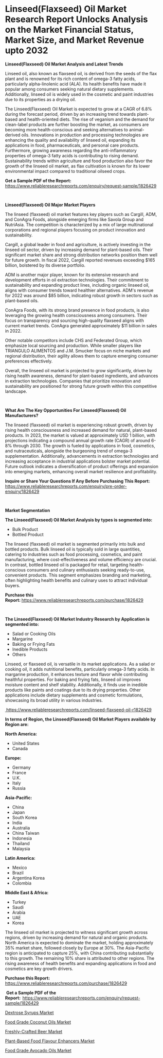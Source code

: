 <p><h1>Linseed(Flaxseed) Oil Market Research Report Unlocks Analysis on the Market Financial Status, Market Size, and Market Revenue upto 2032</h1></p><p><strong>Linseed(Flaxseed) Oil Market Analysis and Latest Trends</strong></p>
<p><p>Linseed oil, also known as flaxseed oil, is derived from the seeds of the flax plant and is renowned for its rich content of omega-3 fatty acids, particularly alpha-linolenic acid (ALA). Its health benefits have made it popular among consumers seeking natural dietary supplements. Additionally, linseed oil is widely used in the cosmetic and paint industries due to its properties as a drying oil.</p><p>The Linseed(Flaxseed) Oil Market is expected to grow at a CAGR of 6.8% during the forecast period, driven by an increasing trend towards plant-based and health-oriented diets. The rise of veganism and the demand for clean-label products are further boosting the market, as consumers are becoming more health-conscious and seeking alternatives to animal-derived oils. Innovations in production and processing technologies are enhancing the quality and availability of linseed oil, expanding its applications in food, pharmaceuticals, and personal care products. Furthermore, growing awareness regarding the anti-inflammatory properties of omega-3 fatty acids is contributing to rising demand. Sustainability trends within agriculture and food production also favor the growth of the linseed oil market, as flax cultivation is known for its lower environmental impact compared to traditional oilseed crops.</p></p>
<p><strong>Get a Sample PDF of the Report:&nbsp;</strong> <a href="https://www.reliableresearchreports.com/enquiry/request-sample/1826429?utm_campaign=7&utm_medium=2&utm_source=Github&utm_content=ia&utm_term=15022025&utm_id=linseedflaxseed-oil">https://www.reliableresearchreports.com/enquiry/request-sample/1826429</a></p>
<p>&nbsp;</p>
<p><strong>Linseed(Flaxseed) Oil Major Market Players</strong></p>
<p><p>The linseed (flaxseed) oil market features key players such as Cargill, ADM, and ConAgra Foods, alongside emerging firms like Savola Group and NutriAsia. The competition is characterized by a mix of large multinational corporations and regional players focusing on product innovation and sustainability.</p><p>Cargill, a global leader in food and agriculture, is actively investing in the linseed oil sector, driven by increasing demand for plant-based oils. Their significant market share and strong distribution networks position them well for future growth. In fiscal 2022, Cargill reported revenues exceeding $165 billion, bolstered by its diverse portfolio.</p><p>ADM is another major player, known for its extensive research and development efforts in oil extraction technologies. Their commitment to sustainability and expanding product lines, including organic linseed oil, aligns with consumer trends toward healthier alternatives. ADM's revenue for 2022 was around $85 billion, indicating robust growth in sectors such as plant-based oils.</p><p>ConAgra Foods, with its strong brand presence in food products, is also leveraging the growing health consciousness among consumers. Their focus on transparency and sourcing high-quality flaxseed aligns with current market trends. ConAgra generated approximately $11 billion in sales in 2022.</p><p>Other notable competitors include CHS and Federated Group, which emphasize local sourcing and production. While smaller players like TRIANGULO ALIMENTOS and J.M. Smucker focus on niche markets and regional distribution, their agility allows them to capture emerging consumer preferences effectively.</p><p>Overall, the linseed oil market is projected to grow significantly, driven by rising health awareness, demand for plant-based ingredients, and advances in extraction technologies. Companies that prioritize innovation and sustainability are positioned for strong future growth within this competitive landscape.</p></p>
<p>&nbsp;</p>
<p><strong>What Are The Key Opportunities For Linseed(Flaxseed) Oil Manufacturers?</strong></p>
<p><p>The linseed (flaxseed) oil market is experiencing robust growth, driven by rising health consciousness and increased demand for natural, plant-based products. In 2023, the market is valued at approximately USD 1 billion, with projections indicating a compound annual growth rate (CAGR) of around 6-8% through 2030. The growth is fueled by applications in food, cosmetics, and nutraceuticals, alongside the burgeoning trend of omega-3 supplementation. Additionally, advancements in extraction technologies and increasing acceptance in industrial applications bolster market potential. Future outlook indicates a diversification of product offerings and expansion into emerging markets, enhancing overall market resilience and profitability.</p></p>
<p><strong>Inquire or Share Your Questions If Any Before Purchasing This Report:</strong> <a href="https://www.reliableresearchreports.com/enquiry/pre-order-enquiry/1826429?utm_campaign=7&utm_medium=2&utm_source=Github&utm_content=ia&utm_term=15022025&utm_id=linseedflaxseed-oil">https://www.reliableresearchreports.com/enquiry/pre-order-enquiry/1826429</a></p>
<p>&nbsp;</p>
<p><strong>Market Segmentation</strong></p>
<p><strong>The Linseed(Flaxseed) Oil Market Analysis by types is segmented into:</strong></p>
<p><ul><li>Bulk Product</li><li>Bottled Product</li></ul></p>
<p><p>The linseed (flaxseed) oil market is segmented primarily into bulk and bottled products. Bulk linseed oil is typically sold in large quantities, catering to industries such as food processing, cosmetics, and paint manufacturing, where cost-effectiveness and volume efficiency are crucial. In contrast, bottled linseed oil is packaged for retail, targeting health-conscious consumers and culinary enthusiasts seeking ready-to-use, convenient products. This segment emphasizes branding and marketing, often highlighting health benefits and culinary uses to attract individual buyers.</p></p>
<p><strong>Purchase this Report:&nbsp;</strong><a href="https://www.reliableresearchreports.com/purchase/1826429?utm_campaign=7&utm_medium=2&utm_source=Github&utm_content=ia&utm_term=15022025&utm_id=linseedflaxseed-oil">https://www.reliableresearchreports.com/purchase/1826429</a></p>
<p>&nbsp;</p>
<p><strong>The Linseed(Flaxseed) Oil Market Industry Research by Application is segmented into:</strong></p>
<p><ul><li>Salad or Cooking Oils</li><li>Margarine</li><li>Baking or Frying Fats</li><li>Inedible Products</li><li>Others</li></ul></p>
<p><p>Linseed, or flaxseed oil, is versatile in its market applications. As a salad or cooking oil, it adds nutritional benefits, particularly omega-3 fatty acids. In margarine production, it enhances texture and flavor while contributing healthful properties. For baking and frying fats, linseed oil improves moisture content and shelf stability. Additionally, it finds use in inedible products like paints and coatings due to its drying properties. Other applications include dietary supplements and cosmetic formulations, showcasing its broad utility in various industries.</p></p>
<p><a href="https://www.reliableresearchreports.com/linseed-flaxseed-oil-r1826429?utm_campaign=7&utm_medium=2&utm_source=Github&utm_content=ia&utm_term=15022025&utm_id=linseedflaxseed-oil">&nbsp;https://www.reliableresearchreports.com/linseed-flaxseed-oil-r1826429</a></p>
<p><strong>In terms of Region, the Linseed(Flaxseed) Oil Market Players available by Region are:</strong></p>
<p>
    <p> <strong> North America: </strong>
        <ul>
            <li>United States</li>
            <li>Canada</li>
        </ul>
        </p> 
    <p> <strong> Europe: </strong>
        <ul>
            <li>Germany</li>
            <li>France</li>
            <li>U.K.</li>
            <li>Italy</li>
            <li>Russia</li>
        </ul>
        </p> 
    <p> <strong> Asia-Pacific: </strong>
        <ul>
            <li>China</li>
            <li>Japan</li>
            <li>South Korea</li>
            <li>India</li>
            <li>Australia</li>
            <li>China Taiwan</li>
            <li>Indonesia</li>
            <li>Thailand</li>
            <li>Malaysia</li>
        </ul>
        </p> 
    <p> <strong> Latin America: </strong>
        <ul>
            <li>Mexico</li>
            <li>Brazil</li>
            <li>Argentina Korea</li>
            <li>Colombia</li>
        </ul>
        </p> 
    <p> <strong> Middle East & Africa: </strong>
        <ul>
            <li>Turkey</li>
            <li>Saudi</li>
            <li>Arabia</li>
            <li>UAE</li>
            <li>Korea</li>
        </ul>
    </p>
    </p>
<p><p>The linseed oil market is projected to witness significant growth across regions, driven by increasing demand for natural and organic products. North America is expected to dominate the market, holding approximately 35% market share, followed closely by Europe at 30%. The Asia-Pacific region is anticipated to capture 25%, with China contributing substantially to this growth. The remaining 10% share is attributed to other regions. The rising awareness of health benefits and expanding applications in food and cosmetics are key growth drivers.</p></p>
<p><strong>Purchase this Report: </strong><a href="https://www.reliableresearchreports.com/purchase/1826429?utm_campaign=7&utm_medium=2&utm_source=Github&utm_content=ia&utm_term=15022025&utm_id=linseedflaxseed-oil">https://www.reliableresearchreports.com/purchase/1826429</a></p>
<p>&nbsp;<strong>Get a Sample PDF of the Report:&nbsp;&nbsp;</strong><a href="https://www.reliableresearchreports.com/enquiry/request-sample/1826429?utm_campaign=7&utm_medium=2&utm_source=Github&utm_content=ia&utm_term=15022025&utm_id=linseedflaxseed-oil">https://www.reliableresearchreports.com/enquiry/request-sample/1826429</a></p>
<p><strong></strong></p>
<p><p><a href="https://github.com/loppibsr/Market-Research-Report-List-1/blob/main/dextrose-syrups-market.md?utm_campaign=7&utm_medium=2&utm_source=Github&utm_content=ia&utm_term=15022025&utm_id=linseedflaxseed-oil">Dextrose Syrups Market</a></p><p><a href="https://github.com/rebheelder/Market-Research-Report-List-1/blob/main/food-grade-coconut-oils-market.md?utm_campaign=7&utm_medium=2&utm_source=Github&utm_content=ia&utm_term=15022025&utm_id=linseedflaxseed-oil">Food Grade Coconut Oils Market</a></p><p><a href="https://github.com/zitanebeibit9/Market-Research-Report-List-1/blob/main/freshly-crafted-beer-market.md?utm_campaign=7&utm_medium=2&utm_source=Github&utm_content=ia&utm_term=15022025&utm_id=linseedflaxseed-oil">Freshly-Crafted Beer Market</a></p><p><a href="https://github.com/hannajuana198484/Market-Research-Report-List-1/blob/main/plant-based-food-flavour-enhancers-market.md?utm_campaign=7&utm_medium=2&utm_source=Github&utm_content=ia&utm_term=15022025&utm_id=linseedflaxseed-oil">Plant-Based Food Flavour Enhancers Market</a></p><p><a href="https://github.com/alanepetevi/Market-Research-Report-List-1/blob/main/food-grade-avocado-oils-market.md?utm_campaign=7&utm_medium=2&utm_source=Github&utm_content=ia&utm_term=15022025&utm_id=linseedflaxseed-oil">Food Grade Avocado Oils Market</a></p></p>